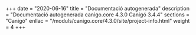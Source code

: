 +++
date        = "2020-06-16"
title       = "Documentació autogenerada"
description = "Documentació autogenerada canigo.core 4.3.0 Canigó 3.4.4"
sections    = "Canigó"
enllac		= "/moduls/canigo.core/4.3.0/site/project-info.html"
weight      = 4
+++

